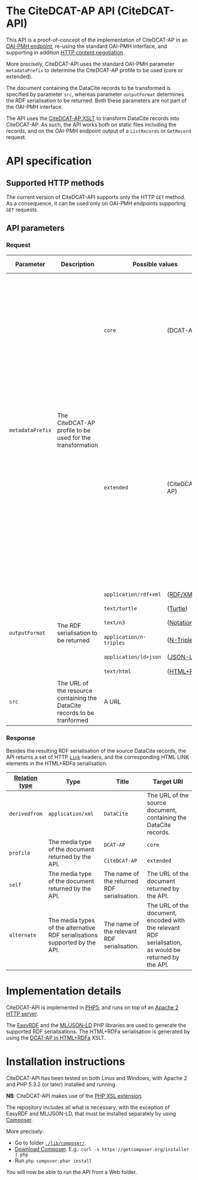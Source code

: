 # The CiteDCAT-AP API (CiteDCAT-API)

This API is a proof-of-concept of the implementation of CiteDCAT-AP in an [OAI-PMH endpoint](https://www.openarchives.org/pmh/), re-using the standard OAI-PMH interface, and supporting in addition [HTTP content negotiation](https://tools.ietf.org/html/rfc7231#section-3.4).

More precisely, CiteDCAT-API uses the standard OAI-PMH parameter `metadataPrefix` to determine the CiteDCAT-AP profile to be used (core or extended).

The document containing the DataCite records to be transformed is specified by parameter `src`, whereas parameter `outputFormat` determines the RDF serialisation to be returned. Both these parameters are not part of the OAI-PMH interface. 

The API uses the [CiteDCAT-AP XSLT](https://github.com/ec-jrc/datacite-to-dcat-ap) to transform DataCite records into CiteDCAT-AP. As such, the API works both on static files including the records, and on the OAI-PMH endpoint output of a `ListRecords` or `GetRecord` request.

# API specification

## Supported HTTP methods

The current version of CiteDCAT-API supports only the HTTP `GET` method. As a consequence, it can be used only on OAI-PMH endpoints supporting `GET` requests.

## API parameters

### Request

<table style="width:100%;">
  <thead>
    <tr>
      <th>Parameter</th>
      <th>Description</th>
      <th colspan="2">Possible values</th>
      <th>Default value</th>
      <th>Notes</th>
    </tr>
  </thead>
  <tbody>
    <tr>
      <td rowspan="2"><code>metadataPrefix</code></td>
      <td rowspan="2">The CiteDCAT-AP profile to be used for the transformation</td>
      <td><code>core</code></td><td>(DCAT-AP)</td>
      <td rowspan="2"><code>core</code></td>
      <td rowspan="2">
        <p>If this parameter is omitted, the API uses the "core" profile as default.</p>
        <p>The "core" profile is labelled "DCAT-AP", since it returns just the metadata elements supported in DCAT-AP.</p>
        <p><strong>NB</strong>: The current values of this parameter are provisional, and they are meant to be replaced by the official namespace URIs of DCAT-AP and CiteDCAT-AP, when available.</p>
      </td>
    </tr>
    <tr>
      <td><code>extended</code></td><td>(CiteDCAT-AP)</td>
    </tr>
    <tr>
      <td rowspan="6"><code>outputFormat</code></td>
      <td rowspan="6">The RDF serialisation to be returned</td>
      <td><code>application/rdf+xml</code></td><td>(<a href="http://www.w3.org/TR/rdf-syntax-grammar/">RDF/XML</a>)</td>
      <td rowspan="6">N/A</td>
      <td rowspan="6">If this parameter is omitted, the returned RDF serialisation is determined via HTTP content negotiation</td>
    </tr>
    <tr>
      <td><code>text/turtle</code></td><td>(<a href="http://www.w3.org/TR/turtle/">Turtle</a>)</td>
    </tr>
    <tr>
      <td><code>text/n3</code></td><td>(<a href="http://www.w3.org/TeamSubmission/n3/">Notation 3</a>)</td>
    </tr>
    <tr>
      <td><code>application/n-triples</code></td><td>(<a href="http://www.w3.org/TR/n-triples/">N-Triples</a>)</td>
    </tr>
    <tr>
      <td><code>application/ld+json</code></td><td>(<a href="http://www.w3.org/TR/json-ld/">JSON-LD</a>)</td>
    </tr>
    <tr>
      <td><code>text/html</code></td><td>(<a href="http://www.w3.org/TR/html-rdfa/">HTML+RDFa</a>)</td>
    </tr>
    <tr>
      <td><code>src</code></td>
      <td>The URL of the resource containing the DataCite records to be tranformed</td>
      <td colspan="2">A URL</td>
      <td>N/A</td>
      <td></td>
    </tr>
  </tbody>
</table>

### Response

Besides the resulting RDF serialisation of the source DataCite records, the API returns a set of HTTP [`Link`](https://tools.ietf.org/html/rfc5988) headers, and the corresponding HTML LINK elements in the HTML+RDFa serialisation.

<table width="100%">
  <thead>
    <tr>
      <th><a href="http://www.iana.org/assignments/link-relations/" title="IANA Link Relations">Relation type</a></th>
      <th>Type</th>
      <th>Title</th>
      <th>Target URI</th>
    </tr>
  </thead>
  <tbody>
    <tr>
      <td><code>derivedfrom</code></td>
      <td><code>application/xml</code></td>
      <td><code>DataCite</code></td>
      <td>The URL of the source document, containing the DataCite records.</td>
    </tr>
    <tr>
      <td rowspan="2"><code>profile</code></td>
      <td rowspan="2">The media type of the document returned by the API.</td>
      <td><code>DCAT-AP</code></td>
      <td><code>core</code></td>
    </tr>
    <tr>
      <td><code>CiteDCAT-AP</code></td>
      <td><code>extended</code></td>
    </tr>
    <tr>
      <td><code>self</code></td>
      <td>The media type of the document returned by the API.</td>
      <td>The name of the returned RDF serialisation.</td>
      <td>The URL of the document returned by the API.</td>
    </tr>
    <tr>
      <td><code>alternate</code></td>
      <td>The media types of the alternative RDF serialisations supported by the API.</td>
      <td>The name of the relevant RDF serialisation.</td>
      <td>The URL of the document, encoded with the relevant RDF serialisation, as would be returned by the API.</td>
    </tr>
  </tbody>
</table>

# Implementation details

CiteDCAT-API is implemented in [PHP5](http://php.net/), and runs on top of an [Apache 2 HTTP server](http://httpd.apache.org/).

The [EasyRDF](http://www.easyrdf.org/) and the [ML/JSON-LD](https://github.com/lanthaler/JsonLD) PHP libraries are used to generate the supported RDF serialisations. The HTML+RDFa serialisation is generated by using the [DCAT-AP in HTML+RDFa](../../../dcat-ap-rdf2html/) XSLT.

# Installation instructions

CiteDCAT-API has been tested on both Linux and Windows, with Apache 2 and PHP 5.3.2 (or later) installed and running.

**NB**: CiteDCAT-API makes use of the [PHP XSL extension](http://php.net/manual/en/xsl.installation.php).

The repository includes all what is necessary, with the exception of EasyRDF and ML/JSON-LD, that must be installed separately by using [Composer](https://getcomposer.org/).

More precisely:

* Go to folder [`./lib/composer/`](./lib/composer/).
* [Download Composer](https://getcomposer.org/download/). E.g.: `curl -s https://getcomposer.org/installer | php`
* Run `php composer.phar install`

You will now be able to run the API from a Web folder.
